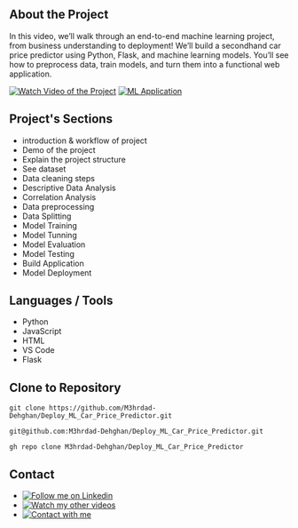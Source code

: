 ## About the Project

In this video, we’ll walk through an end-to-end machine learning project, from business understanding to deployment! We’ll build a secondhand car price predictor using Python, Flask, and machine learning models. You’ll see how to preprocess data, train models, and turn them into a functional web application. 

[![Watch Video of the Project](https://img.shields.io/badge/YouTube-Watch_Video-red)](https://www.youtube.com/watch?v=RlbUyfibVYk)
[![ML Application](https://img.shields.io/badge/ML_Application-Visit-green)](https://mehrdad-car-price-predictor.onrender.com) 

## Project's Sections

- introduction & workflow of project
- Demo of the project
- Explain the project structure
- See dataset
- Data cleaning steps
- Descriptive Data Analysis
- Correlation Analysis
- Data preprocessing
- Data Splitting
- Model Training
- Model Tunning
- Model Evaluation
- Model Testing
- Build Application
- Model Deployment

## Languages / Tools

- Python
- JavaScript
- HTML
- VS Code
- Flask

## Clone to Repository

```HTTP
git clone https://github.com/M3hrdad-Dehghan/Deploy_ML_Car_Price_Predictor.git
```

```SSH
git@github.com:M3hrdad-Dehghan/Deploy_ML_Car_Price_Predictor.git
```

```CLI
gh repo clone M3hrdad-Dehghan/Deploy_ML_Car_Price_Predictor
```

## Contact

- [![Follow me on Linkedin  ](https://img.shields.io/badge/LinkedIn-Profile-blue)](https://www.linkedin.com/in/mehrdad-dehghan)
- [![Watch my other videos  ](https://img.shields.io/badge/YouTube-Channel-red)](https://www.youtube.com/@Mer_Dehghan)
- [![Contact with me  ](https://img.shields.io/badge/Gmail-Mail-red)](mailto:Mansourdehghan.Mehrdad@gmail.com)
